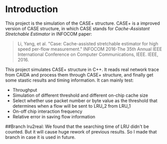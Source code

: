 # Introduction
This project is the simulation of the CASE+ structure. CASE+ is a improved version of CASE structure, in which CASE stands for *Cache-Assistant Stretchable Estimator* in INFOCOM paper:

>Li, Yang, et al. "Case: Cache-assisted stretchable estimator for high speed per-flow measurement." INFOCOM 2016-The 35th Annual IEEE International Conference on Computer Communications, IEEE. IEEE, 2016.

This project simulates CASE+ structure in C++. It reads real network trace from CAIDA and process them through CASE+ structure, and finally get some stastic results and timing information. It can mainly test:

- Throughput
- Simulation of different threshold and different on-chip cache size
- Select whether use packet number or byte value as the threshold that determines when a flow will be sent to LRU_2 from LRU_1
- On-off chip interaction frequency
- Relative error in saving flow information

##Branch lru2real:
We found that the searching time of LRU didn't be counted. But it will cause huge rework of previous results. So I made that branch in case it is used in future.
